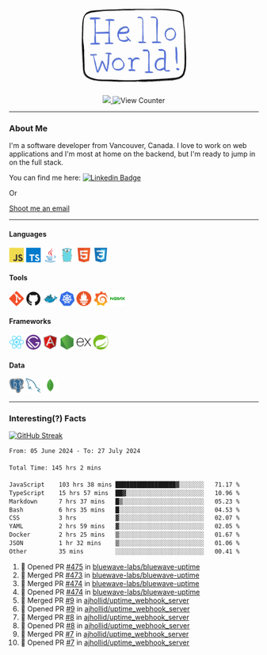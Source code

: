 <div align="center">
    <img src="./img/hello_world.webp" height="200px" width="">
    <div>
        <a href="https://www.linkedin.com/in/ajhollid">
            <img src="https://img.shields.io/badge/LinkedIn-blue"/>
        </a>
        <img src="https://komarev.com/ghpvc/?username=ajhollid&color=yellow" alt="View Counter">
    </div>
</div>

---

### About Me

I'm a software developer from Vancouver, Canada. I love to work on web applications and I'm most at home on the backend, but I'm ready to jump in on the full stack.

You can find me here: [![Linkedin Badge](https://img.shields.io/badge/-ajhollid-blue?style=flat&logo=Linkedin&logoColor=white)](https://www.linkedin.com/in/ajhollid)

Or

[Shoot me an email](mailto:ajhollid@gmail.com)

---

#### Languages

<div>
    <img src="./img/devicons/javascript-original.svg" width=30 height=30 alt="JavaScript">
    <img src="/img/devicons/typescript-original.svg" width=30 height=30 alt="TypeScript">
    <img src="./img/devicons/java-original.svg" width=30 height=30 alt="Java">
    <img src="./img/devicons/go-original.svg" width=30 height=30 alt="Golang">
    <img src="./img/devicons/html5-original.svg" width=30 height=30 alt="HTML 5">
    <img src="./img/devicons/css3-original.svg" width=30 height=30 alt="CSS 3">
</div>

#### Tools

<div>
    <img src="./img/devicons/git-original.svg" width=30 height=30 alt="Git">
    <img src="./img/devicons/github-original.svg" width=30 height=30 alt="Github">
    <img src="./img/devicons/docker-original.svg" width=30 
    height=30 alt="Docker">
    <img src="./img/devicons/kubernetes-original.svg" width=30 height=30 alt="K8">
    <img src="./img/devicons/prometheus-original.svg" width=30 height=30 alt="Prometheus">
    <img src="./img/devicons/grafana-original.svg" width=30 height=30 alt="Grafana">
    <img src="./img/devicons/nginx-original.svg" width=30 height=30 alt="Nginx">
</div>

#### Frameworks

<div>
    <img src="./img/devicons/react-original.svg" width=30 height=30 alt="React">
    <img src="./img/devicons/gatsby-original.svg" width=30 height=30 alt="Gatsby">
    <img src="./img/devicons/angularjs-original.svg" width=30 height=30 alt="AngularJS">
    <img src="./img/devicons/nodejs-original.svg" width=30 height=30 alt="NodeJS">
    <img src="./img/devicons/express-original.svg" width=30 height=30 alt="Express">
    <img src="./img/devicons/spring-original.svg" width=30 height=30 alt="Spring">
</div>

#### Data

<div>
    <img src="./img/devicons/postgresql-original.svg" width=30 height=30 alt="Postgresql">
    <img src="./img/devicons/mysql-original.svg" width=30 height=30 alt="Mysql">
    <img src="./img/devicons/mongodb-original.svg" width=30 height=30 alt="MongoDB">
</div>

---

### Interesting(?) Facts

[![GitHub Streak](http://github-readme-streak-stats.herokuapp.com?user=ajhollid)](https://git.io/streak-stats)

 <!--START_SECTION:waka-->

```txt
From: 05 June 2024 - To: 27 July 2024

Total Time: 145 hrs 2 mins

JavaScript    103 hrs 38 mins █████████████████▓░░░░░░░   71.17 %
TypeScript    15 hrs 57 mins  ██▓░░░░░░░░░░░░░░░░░░░░░░   10.96 %
Markdown      7 hrs 37 mins   █▒░░░░░░░░░░░░░░░░░░░░░░░   05.23 %
Bash          6 hrs 35 mins   █░░░░░░░░░░░░░░░░░░░░░░░░   04.53 %
CSS           3 hrs           ▓░░░░░░░░░░░░░░░░░░░░░░░░   02.07 %
YAML          2 hrs 59 mins   ▓░░░░░░░░░░░░░░░░░░░░░░░░   02.05 %
Docker        2 hrs 25 mins   ▒░░░░░░░░░░░░░░░░░░░░░░░░   01.67 %
JSON          1 hr 32 mins    ▒░░░░░░░░░░░░░░░░░░░░░░░░   01.06 %
Other         35 mins         ░░░░░░░░░░░░░░░░░░░░░░░░░   00.41 %
```

<!--END_SECTION:waka-->


<!--START_SECTION:activity-->
1. 💪 Opened PR [#475](https://github.com/bluewave-labs/bluewave-uptime/pull/475) in [bluewave-labs/bluewave-uptime](https://github.com/bluewave-labs/bluewave-uptime)
2. 🎉 Merged PR [#473](https://github.com/bluewave-labs/bluewave-uptime/pull/473) in [bluewave-labs/bluewave-uptime](https://github.com/bluewave-labs/bluewave-uptime)
3. 🎉 Merged PR [#474](https://github.com/bluewave-labs/bluewave-uptime/pull/474) in [bluewave-labs/bluewave-uptime](https://github.com/bluewave-labs/bluewave-uptime)
4. 💪 Opened PR [#474](https://github.com/bluewave-labs/bluewave-uptime/pull/474) in [bluewave-labs/bluewave-uptime](https://github.com/bluewave-labs/bluewave-uptime)
5. 🎉 Merged PR [#9](https://github.com/ajhollid/uptime_webhook_server/pull/9) in [ajhollid/uptime_webhook_server](https://github.com/ajhollid/uptime_webhook_server)
6. 💪 Opened PR [#9](https://github.com/ajhollid/uptime_webhook_server/pull/9) in [ajhollid/uptime_webhook_server](https://github.com/ajhollid/uptime_webhook_server)
7. 🎉 Merged PR [#8](https://github.com/ajhollid/uptime_webhook_server/pull/8) in [ajhollid/uptime_webhook_server](https://github.com/ajhollid/uptime_webhook_server)
8. 💪 Opened PR [#8](https://github.com/ajhollid/uptime_webhook_server/pull/8) in [ajhollid/uptime_webhook_server](https://github.com/ajhollid/uptime_webhook_server)
9. 🎉 Merged PR [#7](https://github.com/ajhollid/uptime_webhook_server/pull/7) in [ajhollid/uptime_webhook_server](https://github.com/ajhollid/uptime_webhook_server)
10. 💪 Opened PR [#7](https://github.com/ajhollid/uptime_webhook_server/pull/7) in [ajhollid/uptime_webhook_server](https://github.com/ajhollid/uptime_webhook_server)
<!--END_SECTION:activity-->
